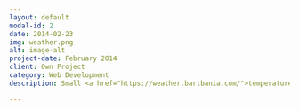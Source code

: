 ```yaml
---
layout: default
modal-id: 2
date: 2014-02-23
img: weather.png
alt: image-alt
project-date: February 2014
client: Own Project
category: Web Development
description: Small <a href="https://weather.bartbania.com/">temperature station</a> enclosed in Raspberry Pi as hardware and RRDTool/MySQL as graph databases. You can read more about the setup on the project page. 

---
```

